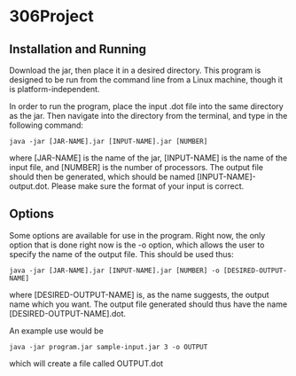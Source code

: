 # 306Project

## Installation and Running

Download the jar, then place it in a desired directory. This program is designed to be run from the command line from a Linux machine, though it is platform-independent.

In order to run the program, place the input .dot file into the same directory as the jar. Then navigate into the directory from the terminal, and type in the following command:

```
java -jar [JAR-NAME].jar [INPUT-NAME].jar [NUMBER]
```
where [JAR-NAME] is the name of the jar, [INPUT-NAME] is the name of the input file, and [NUMBER] is the number of processors. The output file should then be generated, which should be named [INPUT-NAME]-output.dot. Please make sure the format of your input is correct.

## Options

Some options are available for use in the program. Right now, the only option that is done right now is the -o option, which allows the user to specify the name of the output file. This should be used thus:

```
java -jar [JAR-NAME].jar [INPUT-NAME].jar [NUMBER] -o [DESIRED-OUTPUT-NAME]
```
where [DESIRED-OUTPUT-NAME] is, as the name suggests, the output name which you want. The output file generated should thus have the name [DESIRED-OUTPUT-NAME].dot.

An example use would be 

```
java -jar program.jar sample-input.jar 3 -o OUTPUT
```
which will create a file called OUTPUT.dot
